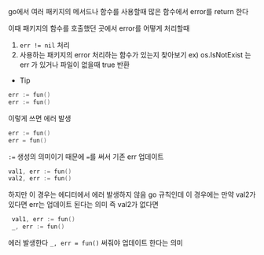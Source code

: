 go에서 여러 패키지의 메서드나 함수를 사용할때
많은 함수에서 error를 return 한다

이때 패키지의 함수를 호출했던 곳에서 error를 어떻게 처리할때

1. `err != nil` 처리
2. 사용하는 패키지의 error 처리하는 함수가 있는지 찾아보기
   ex) os.IsNotExist 는 err 가 있거나 파일이 없을때 true 반환


* Tip

 ```go
 err := fun() 
 err := fun() 
```
이렇게 쓰면 에러 발생

 ```go
 err := fun() 
err = fun() 
```
`:=` 생성의 의미이기 때문에 `=`를 써서 기존 err 업데이트

 ```go
 val1, err := fun() 
 val2, err := fun() 
```
하지만 이 경우는 에디터에서 에러 발생하지 않음
go 규칙인데
이 경우에는
만약 val2가 있다면 err는 업데이트 된다는 의미
즉 val2가 없다면
```go
 val1, err := fun() 
 _, err := fun() 
```
에러 발생한다 `_, err = fun()` 써줘야 업데이트 한다는 의미